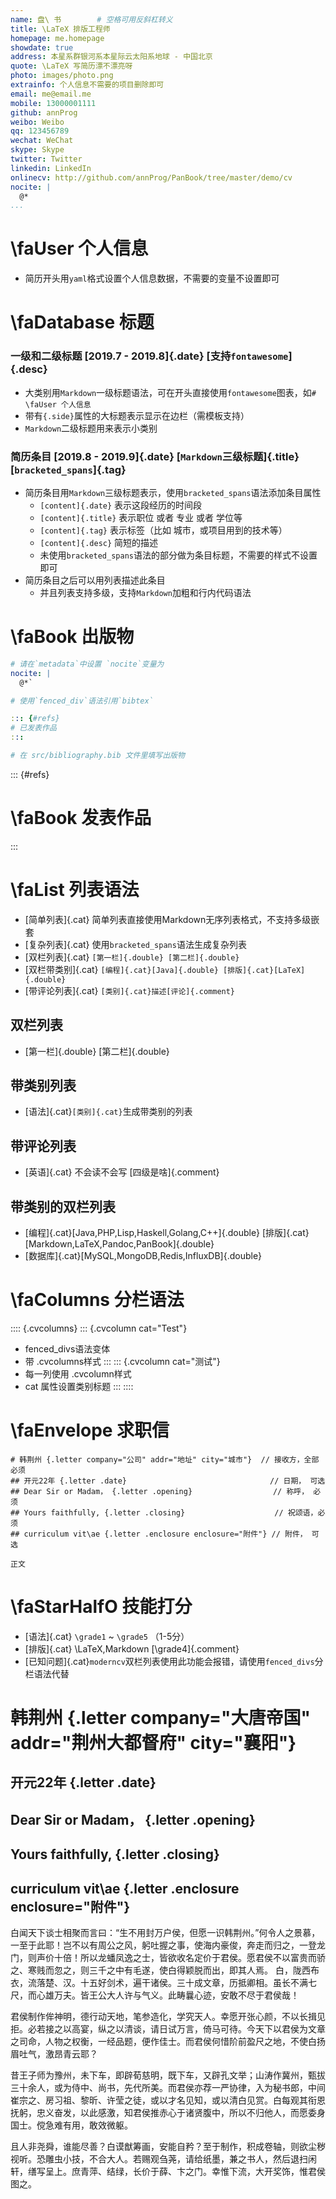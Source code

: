 ```yaml
---
name: 盘\ 书        # 空格可用反斜杠转义
title: \LaTeX 排版工程师
homepage: me.homepage
showdate: true
address: 本星系群银河系本星际云太阳系地球 - 中国北京
quote: \LaTeX 写简历漂不漂亮呀
photo: images/photo.png
extrainfo: 个人信息不需要的项目删除即可
email: me@email.me
mobile: 13000001111
github: annProg
weibo: Weibo
qq: 123456789
wechat: WeChat
skype: Skype
twitter: Twitter
linkedin: LinkedIn
onlinecv: http://github.com/annProg/PanBook/tree/master/demo/cv
nocite: |
  @*
...
```



# \faUser 个人信息

- 简历开头用`yaml`格式设置个人信息数据，不需要的变量不设置即可

# \faDatabase  标题

### 一级和二级标题 [2019.7 - 2019.8]{.date} [支持`fontawesome`]{.desc}

- 大类别用`Markdown`一级标题语法，可在开头直接使用`fontawesome`图表，如`# \faUser 个人信息`
- 带有`{.side}`属性的大标题表示显示在边栏（需模板支持）
- `Markdown`二级标题用来表示小类别


### 简历条目 [2019.8 - 2019.9]{.date} [`Markdown`三级标题]{.title} [`bracketed_spans`]{.tag}

- 简历条目用`Markdown`三级标题表示，使用`bracketed_spans`语法添加条目属性
  - `[content]{.date}` 表示这段经历的时间段
  - `[content]{.title}` 表示职位 或者 专业 或者 学位等
  - `[content]{.tag}` 表示标签（比如 城市，或项目用到的技术等）
  - `[content]{.desc}` 简短的描述
  - 未使用`bracketed_spans`语法的部分做为条目标题，不需要的样式不设置即可
- 简历条目之后可以用列表描述此条目
  - 并且列表支持多级，支持`Markdown`加粗和行内代码语法
  
# \faBook 出版物  

```yaml
# 请在`metadata`中设置 `nocite`变量为 
nocite: |
  @*`

# 使用`fenced_div`语法引用`bibtex`

::: {#refs}
# 已发表作品
:::

# 在 src/bibliography.bib 文件里填写出版物
```

::: {#refs}
# \faBook 发表作品
:::

# \faList 列表语法
	  
- [简单列表]{.cat} 简单列表直接使用Markdown无序列表格式，不支持多级嵌套
- [复杂列表]{.cat} 使用`bracketed_spans`语法生成复杂列表
- [双栏列表]{.cat} `[第一栏]{.double} [第二栏]{.double}`
- [双栏带类别]{.cat} `[编程]{.cat}[Java]{.double} [排版]{.cat}[LaTeX]{.double}`
- [带评论列表]{.cat} `[类别]{.cat}描述[评论]{.comment}`

## 双栏列表

- [第一栏]{.double} [第二栏]{.double}

## 带类别列表

- [语法]{.cat}`[类别]{.cat}`生成带类别的列表

## 带评论列表

- [英语]{.cat} 不会读不会写 [四级是啥]{.comment}

## 带类别的双栏列表

- [编程]{.cat}[Java,PHP,Lisp,Haskell,Golang,C++]{.double} [排版]{.cat}[Markdown,LaTeX,Pandoc,PanBook]{.double}
- [数据库]{.cat}[MySQL,MongoDB,Redis,InfluxDB]{.double}

# \faColumns 分栏语法

:::: {.cvcolumns}
::: {.cvcolumn cat="Test"}
- fenced_divs语法变体
- 带 .cvcolumns样式
:::
::: {.cvcolumn cat="测试"}
- 每一列使用 .cvcolumn样式
- cat 属性设置类别标题
:::
::::

# \faEnvelope 求职信

```
# 韩荆州 {.letter company="公司" addr="地址" city="城市"}  // 接收方，全部必须
## 开元22年 {.letter .date}                                // 日期， 可选
## Dear Sir or Madam， {.letter .opening}                  // 称呼， 必须
## Yours faithfully, {.letter .closing}                    // 祝颂语，必须
## curriculum vit\ae {.letter .enclosure enclosure="附件"} // 附件， 可选

正文
```

# \faStarHalfO 技能打分

- [语法]{.cat} `\grade1` ~ `\grade5` （1-5分）
- [排版]{.cat} \LaTeX,Markdown         [\grade4]{.comment}
- [已知问题]{.cat}`moderncv`双栏列表使用此功能会报错，请使用`fenced_divs`分栏语法代替

# 韩荆州 {.letter company="大唐帝国" addr="荆州大都督府" city="襄阳"}
## 开元22年 {.letter .date}
## Dear Sir or Madam， {.letter .opening}
## Yours faithfully, {.letter .closing}
## curriculum vit\ae {.letter .enclosure enclosure="附件"}


白闻天下谈士相聚而言曰：“生不用封万户侯，但愿一识韩荆州。”何令人之景慕，一至于此耶！岂不以有周公之风，躬吐握之事，使海内豪俊，奔走而归之，一登龙门，则声价十倍！所以龙蟠凤逸之士，皆欲收名定价于君侯。愿君侯不以富贵而骄之、寒贱而忽之，则三千之中有毛遂，使白得颖脱而出，即其人焉。
白，陇西布衣，流落楚、汉。十五好剑术，遍干诸侯。三十成文章，历抵卿相。虽长不满七尺，而心雄万夫。皆王公大人许与气义。此畴曩心迹，安敢不尽于君侯哉！


君侯制作侔神明，德行动天地，笔参造化，学究天人。幸愿开张心颜，不以长揖见拒。必若接之以高宴，纵之以清谈，请日试万言，倚马可待。今天下以君侯为文章之司命，人物之权衡，一经品题，便作佳士。而君侯何惜阶前盈尺之地，不使白扬眉吐气，激昂青云耶？


昔王子师为豫州，未下车，即辟荀慈明，既下车，又辟孔文举；山涛作冀州，甄拔三十余人，或为侍中、尚书，先代所美。而君侯亦荐一严协律，入为秘书郎，中间崔宗之、房习祖、黎昕、许莹之徒，或以才名见知，或以清白见赏。白每观其衔恩抚躬，忠义奋发，以此感激，知君侯推赤心于诸贤腹中，所以不归他人，而愿委身国士。傥急难有用，敢效微躯。


且人非尧舜，谁能尽善？白谟猷筹画，安能自矜？至于制作，积成卷轴，则欲尘秽视听。恐雕虫小技，不合大人。若赐观刍荛，请给纸墨，兼之书人，然后退扫闲轩，缮写呈上。庶青萍、结绿，长价于薛、卞之门。幸惟下流，大开奖饰，惟君侯图之。